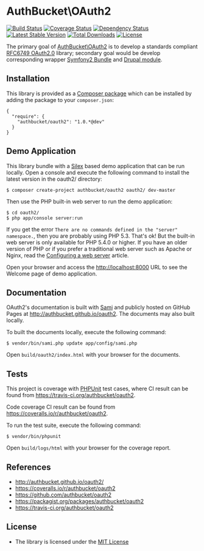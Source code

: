AuthBucket\\OAuth2
==================

[![Build
Status](https://travis-ci.org/authbucket/oauth2.svg?branch=master)](https://travis-ci.org/authbucket/oauth2)
[![Coverage
Status](https://coveralls.io/repos/authbucket/oauth2/badge.png?branch=master)](https://coveralls.io/r/authbucket/oauth2?branch=master)
[![Dependency
Status](https://www.versioneye.com/user/projects/5338d5457bae4b06600000b7/badge.svg)](https://www.versioneye.com/user/projects/5338d5457bae4b06600000b7)
[![Latest Stable
Version](https://poser.pugx.org/authbucket/oauth2/v/stable.png)](https://packagist.org/packages/authbucket/oauth2)
[![Total
Downloads](https://poser.pugx.org/authbucket/oauth2/downloads.png)](https://packagist.org/packages/authbucket/oauth2)
[![License](https://poser.pugx.org/authbucket/oauth2/license.png)](https://packagist.org/packages/authbucket/oauth2)

The primary goal of
[AuthBucket\\OAuth2](https://github.com/authbucket/oauth2) is to develop
a standards compliant [RFC6749
OAuth2.0](http://tools.ietf.org/html/rfc6749) library; secondary goal
would be develop corresponding wrapper [Symfony2
Bundle](http://www.symfony.com) and [Drupal module](http://drupal.org).

Installation
------------

This library is provided as a [Composer
package](https://packagist.org/packages/authbucket/oauth2) which can be
installed by adding the package to your `composer.json`:

    {
      "require": {
        "authbucket/oauth2": "1.0.*@dev"
      }
    }

Demo Application
----------------

This library bundle with a [Silex](https://github.com/silexphp/Silex)
based demo application that can be run locally. Open a console and
execute the following command to install the latest version in the
oauth2/ directory:

    $ composer create-project authbucket/oauth2 oauth2/ dev-master

Then use the PHP built-in web server to run the demo application:

    $ cd oauth2/
    $ php app/console server:run

If you get the error
`There are no commands defined in the "server" namespace.`, then you are
probably using PHP 5.3. That's ok! But the built-in web server is only
available for PHP 5.4.0 or higher. If you have an older version of PHP
or if you prefer a traditional web server such as Apache or Nginx, read
the [Configuring a web
server](http://symfony.com/doc/current/cookbook/configuration/web_server_configuration.html)
article.

Open your browser and access the <http://localhost:8000> URL to see the
Welcome page of demo application.

Documentation
-------------

OAuth2's documentation is built with
[Sami](https://github.com/fabpot/Sami) and publicly hosted on GitHub
Pages at http://authbucket.github.io/oauth2. The documents may also
built locally.

To built the documents locally, execute the following command:

    $ vendor/bin/sami.php update app/config/sami.php

Open `build/oauth2/index.html` with your browser for the documents.

Tests
-----

This project is coverage with [PHPUnit](http://phpunit.de/) test cases,
where CI result can be found from
<https://travis-ci.org/authbucket/oauth2>.

Code coverage CI result can be found from
<https://coveralls.io/r/authbucket/oauth2>.

To run the test suite, execute the following command:

    $ vendor/bin/phpunit

Open `build/logs/html` with your browser for the coverage report.

References
----------

-   http://authbucket.github.io/oauth2/
-   https://coveralls.io/r/authbucket/oauth2
-   https://github.com/authbucket/oauth2
-   https://packagist.org/packages/authbucket/oauth2
-   https://travis-ci.org/authbucket/oauth2

License
-------

-   The library is licensed under the [MIT
    License](http://opensource.org/licenses/MIT)

